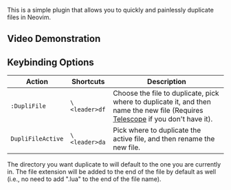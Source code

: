 This is a simple plugin that allows you to quickly and painlessly duplicate files in Neovim.

## Video Demonstration

## Keybinding Options

| Action | Shortcuts | Description |
| ------ | --------- | ----------- |
| ``:DupliFile`` | ``\<leader>df`` | Choose the file to duplicate, pick where to duplicate it, and then name the new file (Requires [Telescope](https://github.com/nvim-telescope/telescope.nvim) if you don't have it). |
| ``DupliFileActive`` | ``\<leader>da`` | Pick where to duplicate the active file, and then rename the new file. |

The directory you want duplicate to will default to the one you are currently in. The file extension will be added to the end of the file by default as well (i.e., no need to add ".lua" to the end of the file name).
